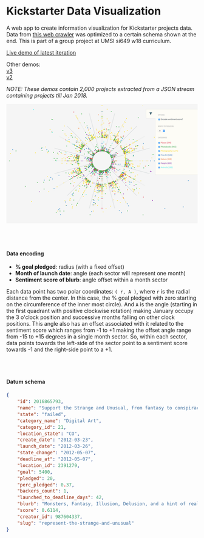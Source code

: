 # Kickstarter Data Visualization

A web app to create information visualization for Kickstarter projects data. Data from [this web crawler](https://webrobots.io/kickstarter-datasets/ "webrockets.io") was optimized to a certain schema shown at the end. This is part of a group project at UMSI si649 w18 curriculum.

<a href="http://www.navdeepsb.com/kickstarter-data-viz/" title="Kickstarter projects data visualization" target="_blank">Live demo of latest iteration</a><br />

Other demos:<br/>
<a href="https://rawgit.com/navdeepsb/kickstarter-data-viz/v3/" title="v3 - Kickstarter projects data visualization" target="_blank">v3</a><br />
<a href="https://rawgit.com/navdeepsb/kickstarter-data-viz/v2/sailorswheel.html" title="v2 - Kickstarter projects data visualization" target="_blank">v2</a><br />

_NOTE: These demos contain 2,000 projects extracted from a JSON stream containing projects till Jan 2018._

<img src="./_iterations/v4.png" />


<br /><br />

#### Data encoding

- __% goal pledged__: radius (with a fixed offset)
- __Month of launch date__: angle (each sector will represent one month)
- __Sentiment score of blurb__: angle offset within a month sector


Each data point has two polar coordinates: `( r, A )`, where `r` is the radial distance from the center. In this case, the % goal pledged with zero starting on the circumference of the inner most circle). And `A` is the angle (starting in the first quadrant with positive clockwise rotation) making January occupy the 3 o'clock position and successive months falling on other clock positions. This angle also has an offset associated with it related to the sentiment score which ranges from -1 to +1 making the offset angle range from -15 to +15 degrees in a single month sector. So, within each sector, data points towards the left-side of the sector point to a sentiment score towards -1 and the right-side point to a +1.

<br /><br />


#### Datum schema
```json
{
    "id": 2016865793,
    "name": "Support the Strange and Unusual, from fantasy to conspiracy",
    "state": "failed",
    "category_name": "Digital Art",
    "category_id": 21,
    "location_state": "CO",
    "create_date": "2012-03-23",
    "launch_date": "2012-03-26",
    "state_change": "2012-05-07",
    "deadline_at": "2012-05-07",
    "location_id": 2391279,
    "goal": 5400,
    "pledged": 20,
    "perc_pledged": 0.37,
    "backers_count": 1,
    "launched_to_deadline_days": 42,
    "blurb": "Monsters, Fantasy, Illusion, Delusion, and a hint of reality. Check out an excellent way I found to express my digital paintings!",
    "score": 0.6114,
    "creator_id": 987604337,
    "slug": "represent-the-strange-and-unusual"
}
```


